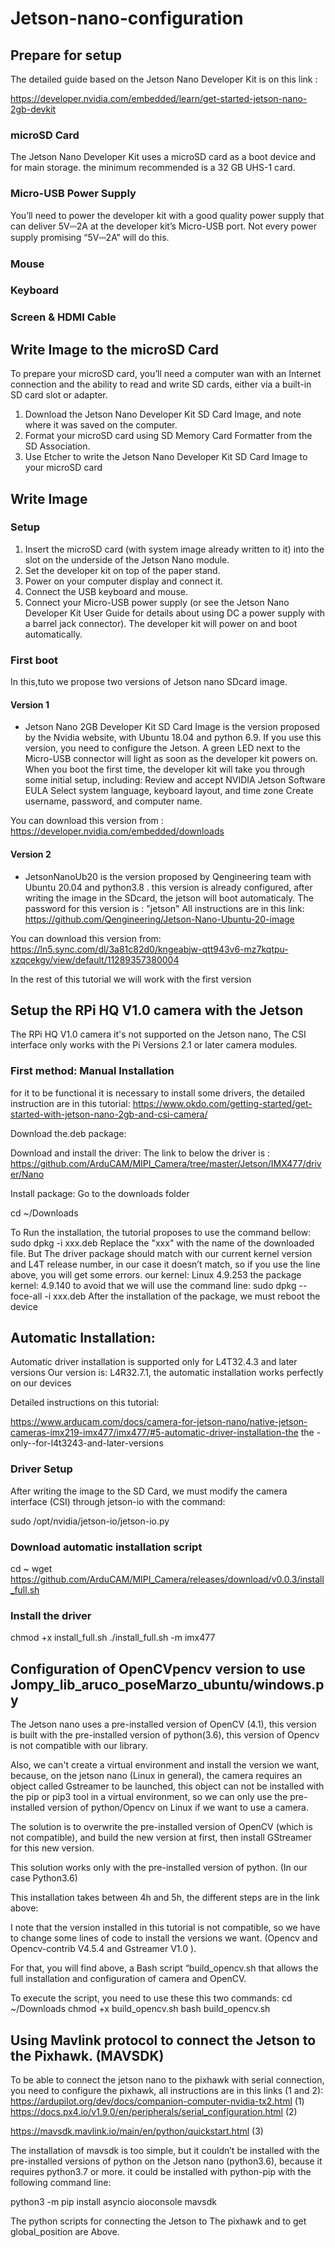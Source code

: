 # Jetson-nano-configuration
## Prepare for setup
The detailed guide  based on the Jetson Nano Developer Kit is on this link :

https://developer.nvidia.com/embedded/learn/get-started-jetson-nano-2gb-devkit
 
 
### microSD Card
The Jetson Nano Developer Kit uses a microSD card as a boot device and for main storage. the minimum recommended is a 32 GB UHS-1 card.
### Micro-USB Power Supply
You’ll need to power the developer kit with a good quality power supply that can deliver 5V⎓2A at the developer kit’s Micro-USB port. Not every power supply promising “5V⎓2A” will do this.
### Mouse
### Keyboard
### Screen & HDMI Cable

## Write Image to the microSD Card

To prepare your microSD card, you’ll need a computer wan with an Internet connection and the ability to read and write SD cards, either via a built-in SD card slot or adapter.
1. Download the Jetson Nano Developer Kit SD Card Image, and note where it was saved on the computer.
2. Format your microSD card using SD Memory Card Formatter from the SD Association.
3. Use Etcher to write the Jetson Nano Developer Kit SD Card Image to your microSD card

## Write Image

### Setup 
1. Insert the microSD card (with system image already written to it) into the slot on the underside of the Jetson Nano module.
2. Set the developer kit on top of the paper stand.
3. Power on your computer display and connect it.
4. Connect the USB keyboard and mouse.
5. Connect your Micro-USB power supply (or see the Jetson Nano Developer Kit User Guide for details about using DC a power supply with a barrel jack connector). The developer kit will power on and boot automatically.
### First boot
In this,tuto we propose two versions of Jetson nano SDcard image.
#### Version 1
- Jetson Nano 2GB Developer Kit SD Card Image  is the version proposed by the Nvidia website, with Ubuntu 18.04 and python 6.9.
If you use this version, you need to configure the Jetson.
A green LED next to the Micro-USB connector will light as soon as the developer kit powers on. When you boot the first time, the developer kit will take you through some initial setup, including:
Review and accept NVIDIA Jetson Software EULA
Select system language, keyboard layout, and time zone
Create username, password, and computer name.

You can download this version from : https://developer.nvidia.com/embedded/downloads
#### Version 2

- JetsonNanoUb20 is the version proposed by Qengineering team with Ubuntu 20.04 and python3.8 .
this version is already configured, after writing the image in the SDcard, the jetson will boot automaticaly.
The password for this version is : "jetson"
All instructions are in this link: https://github.com/Qengineering/Jetson-Nano-Ubuntu-20-image

You can download this version from:
https://ln5.sync.com/dl/3a81c82d0/kngeabjw-qtt943v6-mz7kqtpu-xzqcekgy/view/default/11289357380004

In the rest of this tutorial we will work with the first version
## Setup the RPi HQ V1.0 camera with the Jetson
The RPi HQ V1.0 camera it's not supported on the Jetson nano, The CSI interface only works with the Pi Versions 2.1 or later  camera modules.

### First method: Manual Installation

for it to be functional it is necessary to install some drivers, the detailed instruction are in this tutorial: 
https://www.okdo.com/getting-started/get-started-with-jetson-nano-2gb-and-csi-camera/

Download the.deb package:

Download and install the driver: 
The link to below the driver is :
 https://github.com/ArduCAM/MIPI_Camera/tree/master/Jetson/IMX477/driver/Nano

Install package:
Go to the downloads folder

cd ~/Downloads

To Run the installation, the tutorial proposes to use the command bellow:
sudo dpkg -i xxx.deb
Replace the "xxx" with the name of the downloaded file.
But The driver package should match with our current kernel version and L4T release number, in our case it doesn’t match,
so if you use the line above, you will get some errors.
our kernel: Linux 4.9.253
the package kernel: 4.9.140
to avoid that we will use the command line:
sudo dpkg --foce-all -i xxx.deb
After the installation of the package, we must reboot the device

## Automatic Installation:

Automatic driver installation is supported only for L4T32.4.3 and later versions
Our version is: L4R32.7.1, the automatic installation works perfectly on our devices
	
Detailed instructions on this tutorial: 

https://www.arducam.com/docs/camera-for-jetson-nano/native-jetson-cameras-imx219-imx477/imx477/#5-automatic-driver-installation-the the -only--for-l4t3243-and-later-versions

### Driver Setup
After writing the image to the SD Card, we must modify the camera interface (CSI) through jetson-io with the command:

sudo /opt/nvidia/jetson-io/jetson-io.py

### Download automatic installation script

cd ~
wget https://github.com/ArduCAM/MIPI_Camera/releases/download/v0.0.3/install_full.sh


### Install the driver

chmod +x install_full.sh 
./install_full.sh -m imx477


## Configuration of OpenCVpencv version to use Jompy_lib_aruco_poseMarzo_ubuntu/windows.py

The Jetson nano uses a pre-installed version of OpenCV (4.1), this version is built with the pre-installed version of python(3.6), this version of Opencv is not compatible with our library.

Also, we can't create a virtual environment and install the version we want, because, on the jetson nano (Linux in general), the camera requires an object called Gstreamer to be launched, this object can not be installed with the pip or pip3 tool in a virtual environment, so we can only use the pre-installed version of python/Opencv on Linux if we want to use a camera.

The solution is to overwrite the pre-installed version of OpenCV (which is not compatible), and build the new version at first, then install GStreamer for this new version.

This solution works only with the pre-installed version of python. (In our case Python3.6)


This installation takes between 4h and 5h, the different steps are in the link above:

I note that the version installed in this tutorial is not compatible, so we have to change some lines of code to install the versions we want.
(Opencv and Opencv-contrib V4.5.4 and Gstreamer V1.0 ).

For that, you will find above, a Bash script “build_opencv.sh that allows the full installation and configuration of camera and OpenCV. 

To execute the script, you need to use these this two commands:
cd ~/Downloads
chmod +x build_opencv.sh 
bash build_opencv.sh

## Using Mavlink protocol to connect the Jetson to the Pixhawk. (MAVSDK)

To be able to connect the jetson nano to the pixhawk with serial connection, you need to configure the pixhawk, all instructions are in this links (1 and 2): 
https://ardupilot.org/dev/docs/companion-computer-nvidia-tx2.html  (1)
https://docs.px4.io/v1.9.0/en/peripherals/serial_configuration.html  (2)



https://mavsdk.mavlink.io/main/en/python/quickstart.html (3)

The installation of mavsdk is too simple, but it couldn’t be installed with the pre-installed versions of python on the Jetson nano (python3.6), because it requires python3.7 or more.
it could be installed with python-pip with the following command line:

python3 -m pip install asyncio aioconsole mavsdk 

The python scripts for connecting the Jetson to The pixhawk and to get global_position are Above.




